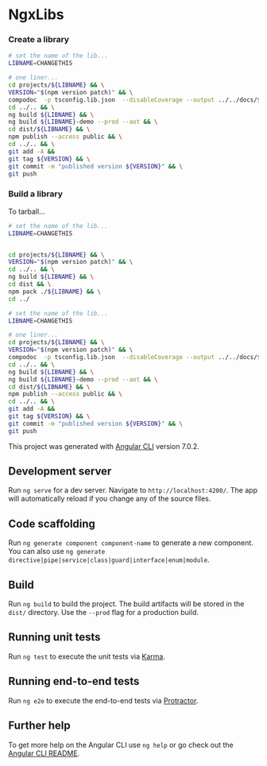 # NgxLibs

### Create a library
```bash
# set the name of the lib...
LIBNAME=CHANGETHIS

# one liner...
cd projects/${LIBNAME} && \
VERSION="$(npm version patch)" && \
compodoc  -p tsconfig.lib.json  --disableCoverage --output ../../docs/${LIBNAME} -n "@nowzoo/${LIBNAME} - ${VERSION}" && \
cd ../.. && \
ng build ${LIBNAME} && \
ng build ${LIBNAME}-demo --prod --aot && \
cd dist/${LIBNAME} && \
npm publish --access public && \
cd ../.. && \
git add -A &&
git tag ${VERSION} && \
git commit -m "published version ${VERSION}" && \
git push
```


### Build a library

To tarball...
```bash
# set the name of the lib...
LIBNAME=CHANGETHIS


cd projects/${LIBNAME} && \
VERSION="$(npm version patch)" && \
cd ../.. && \
ng build ${LIBNAME} && \
cd dist && \
npm pack ./${LIBNAME} && \
cd ../
```

```bash
# set the name of the lib...
LIBNAME=CHANGETHIS

# one liner...
cd projects/${LIBNAME} && \
VERSION="$(npm version patch)" && \
compodoc  -p tsconfig.lib.json  --disableCoverage --output ../../docs/${LIBNAME} -n "@nowzoo/${LIBNAME} - ${VERSION}" && \
cd ../.. && \
ng build ${LIBNAME} && \
ng build ${LIBNAME}-demo --prod --aot && \
cd dist/${LIBNAME} && \
npm publish --access public && \
cd ../.. && \
git add -A &&
git tag ${VERSION} && \
git commit -m "published version ${VERSION}" && \
git push
```

This project was generated with [Angular CLI](https://github.com/angular/angular-cli) version 7.0.2.

## Development server

Run `ng serve` for a dev server. Navigate to `http://localhost:4200/`. The app will automatically reload if you change any of the source files.

## Code scaffolding

Run `ng generate component component-name` to generate a new component. You can also use `ng generate directive|pipe|service|class|guard|interface|enum|module`.

## Build

Run `ng build` to build the project. The build artifacts will be stored in the `dist/` directory. Use the `--prod` flag for a production build.

## Running unit tests

Run `ng test` to execute the unit tests via [Karma](https://karma-runner.github.io).

## Running end-to-end tests

Run `ng e2e` to execute the end-to-end tests via [Protractor](http://www.protractortest.org/).

## Further help

To get more help on the Angular CLI use `ng help` or go check out the [Angular CLI README](https://github.com/angular/angular-cli/blob/master/README.md).
